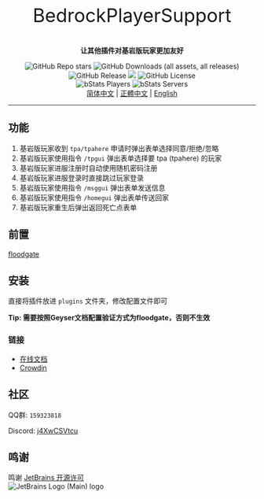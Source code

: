 <p align="center" style="font-size:38px">BedrockPlayerSupport</p>
<p align="center"><b>让其他插件对基岩版玩家更加友好</b></p>
<p align="center">
    <img alt="GitHub Repo stars" src="https://img.shields.io/github/stars/DongShaoNB/BedrockPlayerSupport">
    <img alt="GitHub Downloads (all assets, all releases)" src="https://img.shields.io/github/downloads/DongShaoNB/BedrockPlayerSupport/total">
    <img alt="GitHub Release" src="https://img.shields.io/github/v/release/DongShaoNB/BedrockPlayerSupport">
    <a title="Crowdin" target="_blank" href="https://crowdin.com/project/mcbps"><img src="https://badges.crowdin.net/mcbps/localized.svg"></a>
    <img alt="GitHub License" src="https://img.shields.io/github/license/DongShaoNB/BedrockPlayerSupport">
    <br>
    <img alt="bStats Players" src="https://img.shields.io/bstats/players/17107">
    <img alt="bStats Servers" src="https://img.shields.io/bstats/servers/17107">
	<br>
    <a href="https://github.com/DongShaoNB/BedrockPlayerSupport/blob/master/README.md">简体中文</a>
     | 
    <a href="https://github.com/DongShaoNB/BedrockPlayerSupport/blob/master/README_TW.md">正體中文</a>
     | 
    <a href="https://github.com/DongShaoNB/BedrockPlayerSupport/blob/master/README_EN.md">English</a></p>

------------------------------

## 功能

 1. 基岩版玩家收到 `tpa/tpahere` 申请时弹出表单选择同意/拒绝/忽略
 2. 基岩版玩家使用指令 `/tpgui` 弹出表单选择要 tpa (tpahere) 的玩家 
 3. 基岩版玩家进服注册时自动使用随机密码注册
 4. 基岩版玩家进服登录时直接跳过玩家登录
 5. 基岩版玩家使用指令 `/msggui` 弹出表单发送信息
 6. 基岩版玩家使用指令 `/homegui` 弹出表单传送回家
 7. 基岩版玩家重生后弹出返回死亡点表单

## 前置

[floodgate][1]

## 安装

直接将插件放进 `plugins` 文件夹，修改配置文件即可  

**Tip: 需要按照Geyser文档配置验证方式为floodgate，否则不生效**

### 链接

- [在线文档][2]
- [Crowdin][3]

## 社区

QQ群: `159323818`

Discord: [j4XwCSVtcu][4]

## 鸣谢
鸣谢 [JetBrains 开源许可][5]  
![JetBrains Logo (Main) logo](https://resources.jetbrains.com/storage/products/company/brand/logos/jb_beam.svg)


[1]: https://geysermc.org/download#floodgate
[2]: https://dongshaonb.github.io/BedrockPlayerSupport/#/
[3]: https://zh.crowdin.com/project/mcbps
[4]: https://discord.gg/j4XwCSVtcu
[5]: https://jb.gg/OpenSourceSupport
